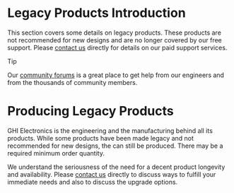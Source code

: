 # Legacy Products Introduction

This section covers some details on legacy products. These products are not recommended for new designs and are no longer covered by our free support. Please [contact us](https://www.ghielectronics.com/contact) directly for details on our paid support services.

> [!Tip]
> Our [community forums](https://forums.ghielectronics.com/) is a great place to get help from our engineers and from the thousands of community members.

# Producing Legacy Products

GHI Electronics is the engineering and the manufacturing behind all its products. While some products have been made legacy and not recommended for new designs, the can still be produced. There may be a required minimum order quantity. 

We understand the seriousness of the need for a decent product longevity and availability. Please [contact us](https://www.ghielectronics.com/contact) directly to discuss ways to fulfill your immediate needs and also to discuss the upgrade options.